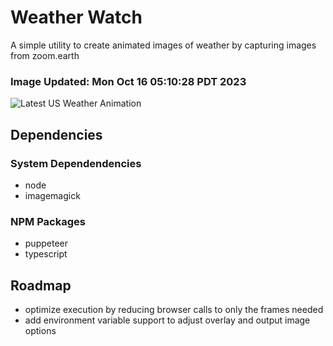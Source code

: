 # Weather Watch

A simple utility to create animated images of weather by capturing images from zoom.earth

### Image Updated: Mon Oct 16 05:10:28 PDT 2023

![Latest US Weather Animation](animations/2023-10-16.webp)

## Dependencies
### System Dependendencies
* node
* imagemagick
### NPM Packages
* puppeteer
* typescript

## Roadmap
* optimize execution by reducing browser calls to only the frames needed
* add environment variable support to adjust overlay and output image options
